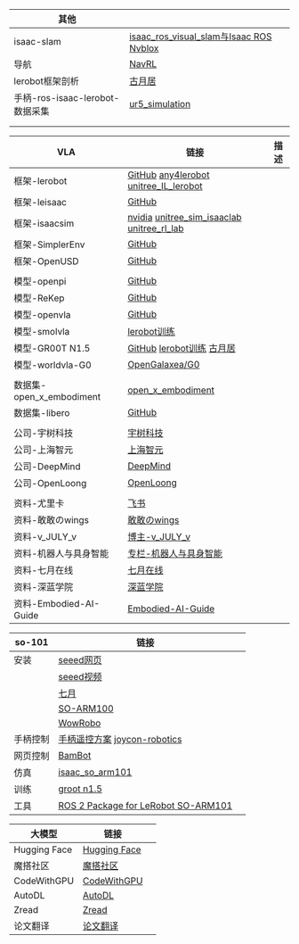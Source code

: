 | 其他                            |                                                              |      |
| ------------------------------- | ------------------------------------------------------------ | ---- |
| isaac-slam                      | [isaac_ros_visual_slam与Isaac ROS Nvblox](https://www.bilibili.com/video/BV14jBRYNE93/?spm_id_from=333.337.search-card.all.click&vd_source=d91bffd2a7a6acff9ff536f2f1332429) |      |
| 导航                            | [NavRL](https://github.com/Zhefan-Xu/NavRL)                  |      |
| lerobot框架剖析                 | [古月居](https://www.guyuehome.com/detail?id=1938233439339741186) |      |
| 手柄-ros-isaac-lerobot-数据采集 | [ur5_simulation](https://www.youtube.com/watch?v=eO5wMzw9LeQ) |      |
|                                 |                                                              |      |
|                                 |                                                              |      |

| VLA                      | 链接                                                         | 描述 |
| ------------------------ | ------------------------------------------------------------ | ---- |
| 框架-lerobot             | [GitHub](https://github.com/huggingface/lerobot)   [any4lerobot](https://github.com/Tavish9/any4lerobot)   [unitree_IL_lerobot](https://github.com/unitreerobotics/unitree_IL_lerobot) |      |
| 框架-leisaac             | [GitHub](https://github.com/LightwheelAI/leisaac/tree/main)  |      |
| 框架-isaacsim            | [nvidia](https://github.com/Lifelong-Robot-Learning/LIBERO)   [unitree_sim_isaaclab](https://github.com/unitreerobotics/unitree_sim_isaaclab/tree/main)   [unitree_rl_lab](https://github.com/unitreerobotics/unitree_rl_lab) |      |
| 框架-SimplerEnv          | [GitHub](https://github.com/simpler-env/SimplerEnv?tab=readme-ov-file) |      |
| 框架-OpenUSD             | [GitHub](https://github.com/PixarAnimationStudios/OpenUSD)   |      |
|                          |                                                              |      |
| 模型-openpi              | [GitHub](https://github.com/Physical-Intelligence/openpi)    |      |
| 模型-ReKep               | [GitHub](https://github.com/huangwl18/ReKep)                 |      |
| 模型-openvla             | [GitHub](https://github.com/openvla/openvla)                 |      |
| 模型-smolvla             | [lerobot训练](https://huggingface.co/blog/smolvla)           |      |
| 模型-GR00T N1.5          | [GitHub](https://github.com/NVIDIA/Isaac-GR00T)  [lerobot训练](https://huggingface.co/blog/nvidia/gr00t-n1-5-so101-tuning)   [古月居](https://www.guyuehome.com/detail?id=1943901579843272705) |      |
| 模型-worldvla-G0         | [OpenGalaxea/G0](https://github.com/OpenGalaxea/G0/tree/main) |      |
|                          |                                                              |      |
| 数据集-open_x_embodiment | [open_x_embodiment](https://github.com/google-deepmind/open_x_embodiment) |      |
| 数据集-libero            | [GitHub](https://github.com/Lifelong-Robot-Learning/LIBERO)  |      |
|                          |                                                              |      |
| 公司-宇树科技            | [宇树科技](https://www.unitree.com/cn)                       |      |
| 公司-上海智元            | [上海智元](https://www.zhiyuan-robot.com/)                   |      |
| 公司-DeepMind            | [DeepMind](https://deepmind.google/discover/blog/)           |      |
| 公司-OpenLoong           | [OpenLoong](https://www.openloong.org.cn/cn)                 |      |
|                          |                                                              |      |
| 资料-尤里卡              | [飞书](https://dcntch0yoc4t.feishu.cn/next/messenger)        |      |
| 资料-敢敢のwings         | [敢敢のwings](https://www.guyuehome.com/userDetail?id=1824721785539334146) |      |
| 资料-v_JULY_v            | [博主-v_JULY_v](https://blog.csdn.net/v_JULY_v?type=blog)    |      |
| 资料-机器人与具身智能    | [专栏-机器人与具身智能](https://blog.csdn.net/2506_90492529/category_12978237.html) |      |
| 资料-七月在线            | [七月在线](https://www.julyedu.com/)                         |      |
| 资料-深蓝学院            | [深蓝学院](https://www.shenlanxueyuan.com/)                  |      |
| 资料-Embodied-AI-Guide   | [Embodied-AI-Guide](https://github.com/TianxingChen/Embodied-AI-Guide) |      |

| so-101   | 链接                                                         |      |
| -------- | ------------------------------------------------------------ | ---- |
| 安装     | [seeed网页](https://wiki.seeedstudio.com/cn/lerobot_so100m_new/#数据集制作采集) |      |
|          | [seeed视频](https://www.bilibili.com/video/BV1NybhzREop?spm_id_from=333.788.videopod.sections&vd_source=d91bffd2a7a6acff9ff536f2f1332429) |      |
|          | [七月](https://blog.csdn.net/v_JULY_v/article/details/139692392) |      |
|          | [SO-ARM100](https://blog.csdn.net/Only_Wolfy/article/details/148438626) |      |
|          | [WowRobo](https://wiki.wowrobo.com/zh/home)                  |      |
| 手柄控制 | [手柄遥控方案](https://www.bilibili.com/video/BV1xRc6eHEvL?spm_id_from=333.788.videopod.sections&vd_source=d91bffd2a7a6acff9ff536f2f1332429)   [joycon-robotics](https://github.com/box2ai-robotics/joycon-robotics) |      |
| 网页控制 | [BamBot](https://bambot.org/)                                |      |
| 仿真     | [isaac_so_arm101](https://github.com/MuammerBay/isaac_so_arm101) |      |
| 训练     | [groot n1.5](https://zhuanlan.zhihu.com/p/1938339457687356969) |      |
| 工具     | [ROS 2 Package for LeRobot SO-ARM101](https://github.com/Pavankv92/lerobot_ws) |      |

| 大模型       | 链接                                                    |      |
| ------------ | ------------------------------------------------------- | ---- |
| Hugging Face | [Hugging Face](https://huggingface.co/)                 |      |
| 魔搭社区     | [魔搭社区](https://modelscope.cn/my/overview)           |      |
| CodeWithGPU  | [CodeWithGPU](https://www.codewithgpu.com/image)        |      |
| AutoDL       | [AutoDL](https://www.autodl.com/machine/list)           |      |
| Zread        | [Zread](https://zread.ai/)                              |      |
| 论文翻译     | [论文翻译](https://www.julyedu.com/#exercise-container) |      |

